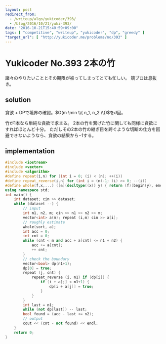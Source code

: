 ```yaml
---
layout: post
redirect_from:
  - /writeup/algo/yukicoder/393/
  - /blog/2016/10/21/yuki-393/
date: "2016-10-21T15:40:59+09:00"
tags: [ "competitive", "writeup", "yukicoder", "dp", "greedy" ]
"target_url": [ "http://yukicoder.me/problems/no/393" ]
---
```


# Yukicoder No.393 2本の竹

諸々のやりたいこととその期限が被ってしまってとても忙しい。
競プロは息抜き。

## solution

貪欲 + DPで境界の確認。$O(m \min \\{ n_1, n_2 \\})$を$d$回。

竹が$1$本なら単純な貪欲で求まる。
$2$本の竹を繋げた竹に関しても同様に貪欲にすればほとんど十分。
ただしその$2$本の竹の継ぎ目を跨ぐような切断の仕方を回避できないようなら、貪欲の結果から$-1$する。

## implementation

``` c++
#include <iostream>
#include <vector>
#include <algorithm>
#define repeat(i,n) for (int i = 0; (i) < (n); ++(i))
#define repeat_reverse(i,n) for (int i = (n)-1; (i) >= 0; --(i))
#define whole(f,x,...) ([&](decltype((x)) y) { return (f)(begin(y), end(y), ## __VA_ARGS__); })(x)
using namespace std;
int main() {
    int dataset; cin >> dataset;
    while (dataset --) {
        // input
        int n1, n2, m; cin >> n1 >> n2 >> m;
        vector<int> a(m); repeat (i,m) cin >> a[i];
        // roughly estimate
        whole(sort, a);
        int acc = 0;
        int cnt = 0;
        while (cnt < m and acc + a[cnt] <= n1 + n2) {
            acc += a[cnt];
            ++ cnt;
        }
        // check the boundary
        vector<bool> dp(n1+1);
        dp[0] = true;
        repeat (j, cnt) {
            repeat_reverse (i, n1) if (dp[i]) {
                if (i + a[j] < n1+1) {
                    dp[i + a[j]] = true;
                }
            }
        }
        int last = n1;
        while (not dp[last]) -- last;
        bool found = (acc - last <= n2);
        // output
        cout << (cnt - not found) << endl;
    }
    return 0;
}
```
